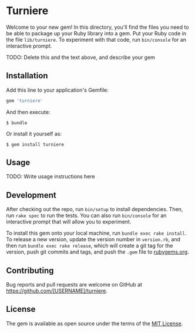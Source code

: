 # Turniere

Welcome to your new gem! In this directory, you'll find the files you need to be able to package up your Ruby library into a gem. Put your Ruby code in the file `lib/turniere`. To experiment with that code, run `bin/console` for an interactive prompt.

TODO: Delete this and the text above, and describe your gem

## Installation

Add this line to your application's Gemfile:

```ruby
gem 'turniere'
```

And then execute:

    $ bundle

Or install it yourself as:

    $ gem install turniere

## Usage

TODO: Write usage instructions here

## Development

After checking out the repo, run `bin/setup` to install dependencies. Then, run `rake spec` to run the tests. You can also run `bin/console` for an interactive prompt that will allow you to experiment.

To install this gem onto your local machine, run `bundle exec rake install`. To release a new version, update the version number in `version.rb`, and then run `bundle exec rake release`, which will create a git tag for the version, push git commits and tags, and push the `.gem` file to [rubygems.org](https://rubygems.org).

## Contributing

Bug reports and pull requests are welcome on GitHub at https://github.com/[USERNAME]/turniere.

## License

The gem is available as open source under the terms of the [MIT License](https://opensource.org/licenses/MIT).

